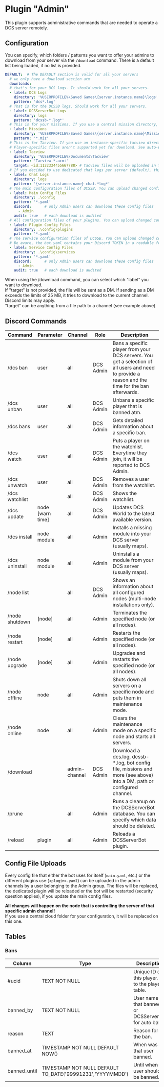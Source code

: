 # Plugin "Admin"
This plugin supports administrative commands that are needed to operate a DCS server remotely.

## Configuration
You can specify, which folders / patterns you want to offer your admins to download from your server via the `/download` 
command. There is a default list being loaded, if no list is provided.

```yaml
DEFAULT:  # The DEFAULT section is valid for all your servers
  # we only have a download section atm
  downloads:
  # that's for your DCS logs. It should work for all your servers.
  - label: DCS Logs
    directory: '%USERPROFILE%\Saved Games\{server.instance.name}\logs'
    pattern: 'dcs*.log'
  # That is for the DCSSB logs. Should work for all your servers.
  - label: DCSServerBot Logs
    directory: logs
    pattern: 'dcssb-*.log*'
  # This is for your missions. If you use a central mission directory, you might want to amend that.
  - label: Missions
    directory: '%USERPROFILE%\Saved Games\{server.instance.name}\Missions'
    pattern: '*.miz'
  # This is for Tacview. If you use an instance-specific tacview directory, this needs to be changed.
  # Player-specific files aren't supported yet for download. See auto-upload to channels in the Tacview-extension.
  - label: Tacview
    directory: '%USERPROFILE%\Documents\Tacview'
    pattern: 'Tacview-*.acmi'
    target: <id:1122334455667788> # tacview files will be uploaded in this channel instead
  # If you decided to use dedicated chat logs per server (default), this is where you can find them.
  - label: Chat Logs
    directory: logs
    pattern: '{server.instance.name}-chat.*log*'
  # The main configuration files of DCSSB. You can upload changed configurations again to your admin channels.
  - label: Main Config Files
    directory: .\config
    pattern: '*.yaml'
    discord:      # only Admin users can download these config files
      - Admin
    audit: true   # each download is audited
  # All configuration files of your plugins. You can upload changed configurations again to your admin channels.
  - label: Plugin Config Files
    directory: .\config\plugins
    pattern: '*.yaml'
  # The service configuration files of DCSSB. You can upload changed configurations again to your admin channels.
  # Be aware, the bot.yaml contains your Discord TOKEN in a readable format.
  - label: Service Config Files
    directory: .\config\services
    pattern: '*.yaml'
    discord:      # only Admin users can download these config files
      - Admin
    audit: true   # each download is audited
```
When using the /download command, you can select which "label" you want to download.<br/>
If "target" is not provided, the file will be sent as a DM. If sending as a DM exceeds the limits of 25 MB, it tries to 
download to the current channel. Discord limits may apply.</br>
"target" can be anything from a file path to a channel (see example above).

## Discord Commands

| Command        | Parameter        | Channel       | Role      | Description                                                                                                                                      |
|----------------|------------------|---------------|-----------|--------------------------------------------------------------------------------------------------------------------------------------------------|
| /dcs ban       | user             | all           | DCS Admin | Bans a specific player from your DCS servers. You get a selection of all users and need to provide a reason and the time for the ban afterwards. |
| /dcs unban     | user             | all           | DCS Admin | Unbans a specific player that is banned atm.                                                                                                     |
| /dcs bans      | user             | all           | DCS Admin | Gets detailed information about a specific ban.                                                                                                  |
| /dcs watch     | user             | all           | DCS Admin | Puts a player on the watchlist. Everytime they join, it will be reported to DCS Admin.                                                           |
| /dcs unwatch   | user             | all           | DCS Admin | Removes a user from the watchlist.                                                                                                               |
| /dcs watchlist |                  | all           | DCS Admin | Shows the watchlist.                                                                                                                             |
| /dcs update    | node [warn time] | all           | DCS Admin | Updates DCS World to the latest available version.                                                                                               |
| /dcs install   | node module      | all           | Admin     | Installs a missing module into your DCS server (usually maps).                                                                                   |
| /dcs uninstall | node module      | all           | Admin     | Uninstalls a module from your DCS server (usually maps).                                                                                         |
| /node list     |                  | all           | DCS Admin | Shows an information about all configured nodes (multi-node installations only).                                                                 |
| /node shutdown | [node]           | all           | Admin     | Terminates the specified node (or all nodes).                                                                                                    |
| /node restart  | [node]           | all           | Admin     | Restarts the specified node (or all nodes).                                                                                                      |
| /node upgrade  | [node]           | all           | Admin     | Upgrades and restarts the specified node (or all nodes).                                                                                         |
| /node offline  | node             | all           | Admin     | Shuts down all servers on a specific node and puts them in maintenance mode.                                                                     |
| /node online   | node             | all           | Admin     | Clears the maintenance mode on a specific node and starts all servers.                                                                           |
| /download      |                  | admin-channel | DCS Admin | Download a dcs.log, dcssb-*.log, bot config file, missions and more (see above) into a DM, path or configured channel.                           |
| /prune         |                  | all           | Admin     | Runs a cleanup on the DCSServerBot database. You can specify which data should be deleted.                                                       |
| /reload        | plugin           | all           | Admin     | Reloads a DCSServerBot plugin.                                                                                                                   |

## Config File Uploads
Every config file that either the bot uses for itself (`main.yaml`, etc.) or the different plugins use (`<plugin>.yaml`)
can be uploaded in the admin channels by a user belonging to the Admin group. The files will be replaced, the dedicated 
plugin will be reloaded or the bot will be restarted (security question applies), if you update the main config files. 

**All changes will happen on the node that is controlling the server of that specific admin channel!**<br>
If you use a central cloud folder for your configuration, it will be replaced on this one.

## Tables
### Bans
| Column       | Type                                                       | Description                                          |
|--------------|------------------------------------------------------------|------------------------------------------------------|
| #ucid        | TEXT NOT NULL                                              | Unique ID of this player. FK to the players table.   |
| banned_by    | TEXT NOT NULL                                              | User name that banned or DCSServerBot for auto bans. |
| reason       | TEXT                                                       | Reason for the ban.                                  |
| banned_at    | TIMESTAMP NOT NULL DEFAULT NOW()                           | When was that user banned.                           |
| banned_until | TIMESTAMP NOT NULL DEFAULT TO_DATE('99991231','YYYYMMDD')  | Until when the user should be banned.                |
